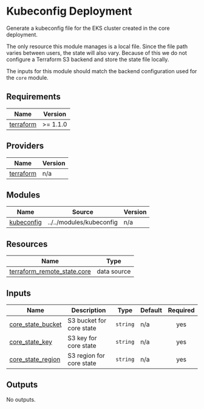 <!-- BEGIN_TF_DOCS -->
# Kubeconfig Deployment

Generate a kubeconfig file for the EKS cluster created in the core
deployment.

The only resource this module manages is a local file. Since the file path
varies between users, the state will also vary. Because of this we do not
configure a Terraform S3 backend and store the state file locally.

The inputs for this module should match the backend configuration used for
the `core` module.

## Requirements

| Name | Version |
|------|---------|
| <a name="requirement_terraform"></a> [terraform](#requirement\_terraform) | >= 1.1.0 |

## Providers

| Name | Version |
|------|---------|
| <a name="provider_terraform"></a> [terraform](#provider\_terraform) | n/a |

## Modules

| Name | Source | Version |
|------|--------|---------|
| <a name="module_kubeconfig"></a> [kubeconfig](#module\_kubeconfig) | ../../modules/kubeconfig | n/a |

## Resources

| Name | Type |
|------|------|
| [terraform_remote_state.core](https://registry.terraform.io/providers/hashicorp/terraform/latest/docs/data-sources/remote_state) | data source |

## Inputs

| Name | Description | Type | Default | Required |
|------|-------------|------|---------|:--------:|
| <a name="input_core_state_bucket"></a> [core\_state\_bucket](#input\_core\_state\_bucket) | S3 bucket for core state | `string` | n/a | yes |
| <a name="input_core_state_key"></a> [core\_state\_key](#input\_core\_state\_key) | S3 key for core state | `string` | n/a | yes |
| <a name="input_core_state_region"></a> [core\_state\_region](#input\_core\_state\_region) | S3 region for core state | `string` | n/a | yes |

## Outputs

No outputs.
<!-- END_TF_DOCS -->